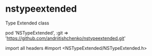 nstypeextended
==============

Type Extended class


pod 'NSTypeExtended', :git => 'https://github.com/andriitishchenko/nstypeextended.git'

import all headers
&#35;import &lt;NSTypeExtended/NSTypeExtended.h&gt;
